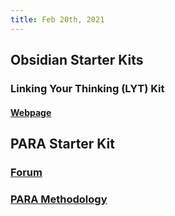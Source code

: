 ```yaml
---
title: Feb 20th, 2021
---
```


## Obsidian Starter Kits
### Linking Your Thinking (LYT) Kit
#### [Webpage](https://www.linkingyourthinking.com/lyt-kit)
## PARA Starter Kit
### [Forum](https://forum.obsidian.md/t/para-starter-kit/223)
### [PARA Methodology](https://fortelabs.co/blog/para/)
